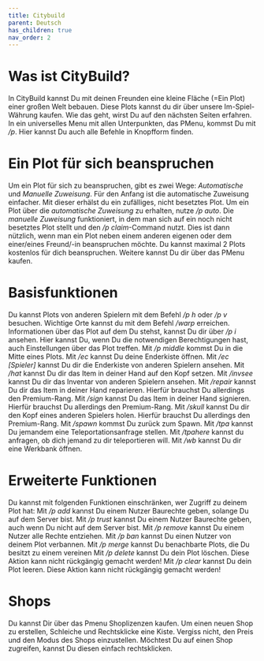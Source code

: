 ```yaml
---
title: Citybuild
parent: Deutsch
has_children: true
nav_order: 2
---
```


# Was ist CityBuild?
In CityBuild kannst Du mit deinen Freunden eine kleine Fläche (=Ein Plot) einer großen Welt bebauen. Diese Plots kannst du dir über unsere Im-Spiel-Währung kaufen. Wie das geht, wirst Du auf den nächsten Seiten erfahren. In ein universelles Menu mit allen Unterpunkten, das PMenu, kommst Du mit */p*. Hier kannst Du auch alle Befehle in Knopfform finden.



# Ein Plot für sich beanspruchen
Um ein Plot für sich zu beanspruchen, gibt es zwei Wege: *Automatische* und *Manuelle Zuweisung*.
Für den Anfang ist die automatische Zuweisung einfacher. Mit dieser erhälst du ein zufälliges, nicht besetztes Plot. 
Um ein Plot über die *automatische Zuweisung* zu erhalten, nutze */p auto*.
Die *manuelle Zuweisung* funktioniert, in dem man sich auf ein noch nicht besetztes Plot stellt und  den */p claim*-Command nutzt. Dies ist dann nützlich, wenn man ein Plot neben einem anderen eigenen oder dem einer/eines Freund/-in beanspruchen möchte.
Du kannst maximal 2 Plots kostenlos für dich beanspruchen. Weitere kannst Du dir über das PMenu kaufen.



# Basisfunktionen
Du kannst Plots von anderen Spielern mit dem Befehl */p h* oder */p v* besuchen.
Wichtige Orte kannst du mit dem Befehl */warp* erreichen.
Informationen über das Plot auf dem Du stehst, kannst Du dir über */p i* ansehen. Hier kannst Du, wenn Du die notwendigen Berechtigungen hast, auch Einstellungen über das Plot treffen.
Mit */p middle* kommst Du in die Mitte eines Plots.
Mit */ec* kannst Du deine Enderkiste öffnen.
Mit */ec [Spieler]* kannst Du dir die Enderkiste von anderen Spielern ansehen.
Mit */hat* kannst Du dir das Item in deiner Hand auf den Kopf setzen.
Mit */invsee* kannst Du dir das Inventar von anderen Spielern ansehen.
Mit */repair* kannst Du dir das Item in deiner Hand reparieren. Hierfür brauchst Du allerdings den Premium-Rang.
Mit */sign* kannst Du das Item in deiner Hand signieren. Hierfür brauchst Du allerdings den Premium-Rang.
Mit */skull* kannst Du dir den Kopf eines anderen Spielers holen. Hierfür brauchst Du allerdings den Premium-Rang.
Mit */spawn* kommst Du zurück zum Spawn.
Mit */tpa* kannst Du jemandem eine Teleportationsanfrage stellen.
Mit */tpahere* kannst du anfragen, ob dich jemand zu dir teleportieren will.
Mit */wb* kannst Du dir eine Werkbank öffnen.



# Erweiterte Funktionen
Du kannst mit folgenden Funktionen einschränken, wer Zugriff zu deinem Plot hat:
Mit */p add* kannst Du einem Nutzer Baurechte geben, solange Du auf dem Server bist.
Mit */p trust* kannst Du einem Nutzer Baurechte geben, auch wenn Du nicht auf dem Server bist.
Mit */p remove* kannst Du einem Nutzer alle Rechte entziehen.
Mit */p ban* kannst Du einen Nutzer von deinem Plot verbannen.
Mit */p merge* kannst Du benachbarte Plots, die Du besitzt zu einem vereinen
Mit */p delete* kannst Du dein Plot löschen. Diese Aktion kann nicht rückgängig gemacht werden!
Mit */p clear* kannst Du dein Plot leeren. Diese Aktion kann nicht rückgängig gemacht werden!



# Shops
Du kannst Dir über das Pmenu Shoplizenzen kaufen. Um einen neuen Shop zu erstellen, Schleiche und Rechtsklicke eine Kiste. Vergiss nicht, den Preis und den Modus des Shops einzustellen. 
Möchtest Du auf einen Shop zugreifen, kannst Du diesen einfach rechtsklicken.
